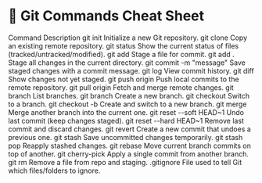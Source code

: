 # 🚀 Git Commands Cheat Sheet
Command	Description
git init	Initialize a new Git repository.
git clone <url>	Copy an existing remote repository.
git status	Show the current status of files (tracked/untracked/modified).
git add <file>	Stage a file for commit.
git add .	Stage all changes in the current directory.
git commit -m "message"	Save staged changes with a commit message.
git log	View commit history.
git diff	Show changes not yet staged.
git push origin <branch>	Push local commits to the remote repository.
git pull origin <branch>	Fetch and merge remote changes.
git branch	List branches.
git branch <name>	Create a new branch.
git checkout <branch>	Switch to a branch.
git checkout -b <branch>	Create and switch to a new branch.
git merge <branch>	Merge another branch into the current one.
git reset --soft HEAD~1	Undo last commit (keep changes staged).
git reset --hard HEAD~1	Remove last commit and discard changes.
git revert <commit>	Create a new commit that undoes a previous one.
git stash	Save uncommitted changes temporarily.
git stash pop	Reapply stashed changes.
git rebase <branch>	Move current branch commits on top of another.
git cherry-pick <commit>	Apply a single commit from another branch.
git rm <file>	Remove a file from repo and staging.
.gitignore	File used to tell Git which files/folders to ignore.